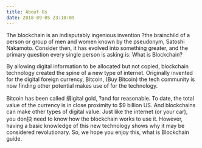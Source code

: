 ```yaml
---
title: About Us
date: 2018-09-05 23:10:09
---
```


The blockchain is an indisputably ingenious invention ?the brainchild of a person or group of men and women known by the pseudonym, Satoshi Nakamoto. Consider then, it has evolved into something greater, and the primary question every single person is asking is: What is Blockchain?

By allowing digital information to be allocated but not copied, blockchain technology created the spine of a new type of internet. Originally invented for the digital foreign currency, Bitcoin, (Buy Bitcoin) the tech community is now finding other potential makes use of for the technology.

Bitcoin has been called 揹igital gold, ?and for reasonable. To date, the total value of the currency is in close proximity to $9 billion US. And blockchains can make other types of digital value. Just like the internet (or your car), you don抰 need to know how the blockchain works to use it. However, having a basic knowledge of this new technology shows why it may be considered revolutionary. So, we hope you enjoy this, what is Blockchain guide.